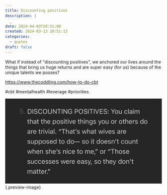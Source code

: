 ```yaml
---
title: Discounting positives
description: |
  _
date: 2024-04-03T20:51:00
created: 2024-03-13 20:51:13
categories:
  - quotes
draft: false
---
```

What if instead of "discounting positives", we anchored our lives around the things that bring us huge returns and are super easy (for us) because of the unique talents we posses?

https://www.thecoddling.com/how-to-do-cbt

#cbt #mentalhealth #leverage #priorities 

![](../img/screenshot-discounting-positives.jpeg){.preview-image}
